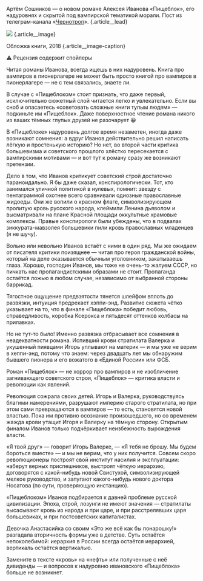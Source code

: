 Артём Сошников — о новом романе Алексея Иванова «Пищеблок», его надуровнях и скрытой под вампирской тематикой морали. Пост из телеграм-канала «[Чернотроп][1]». {.article\_\_lead}

![][image-1] {.article\_\_image}

Обложка книги, 2018 {.article\_\_image-caption}

⚠️
Рецензия содержит спойлеры

Читая романы Иванова, всегда ищешь в них надуровень. Книга про вампиров в пионерлагере не может быть просто книгой про вампиров в пионерлагере — не с тем связались, знаете ли. 

В случае с «Пищеблоком» стоит признать, что даже первый, исключительно сюжетный слой читается легко и увлекательно. Если вы сноб и опасаетесь «советовать сложные книги тупым людям» — подкиньте им «Пищеблок». Даже поверхностное чтение романа никого из ваших тёмных глупых друзей не разочарует 😀

В «Пищеблоке» надуровень долгое время незаметен, иногда даже возникают сомнения: а вдруг Иванов действительно решил написать лёгкую и простенькую историю? Но нет, во второй части критика большевизма и советского прошлого хлёстко пересекается с вампирскими мотивами — и вот тут к роману сразу же возникают претензии.

Дело в том, что Иванов критикует советский строй достаточно параноидально. Я бы даже сказал, конспирологически. Тот, кто занимался уличной политикой в нулевых, помнит: звезду с пентаграммой охотнее всего сравнивали одиозные православные жидоеды. Они же вопили о красном флаге, символизирующем пролитую кровь русского народа, клеймили Ленина дьяволом и высматривали на плане Красной площади оккультные храмовые комплексы. Правые конспирологи были убеждены, что в подвалах зиккурата-мавзолея большевики пили кровь православных младенцев (я не шучу).

Вольно или невольно Иванов встаёт с ними в один ряд. Мы же ожидаем от писателя критики поизящнее — читая про героя гражданской войны, который на деле оказывается обычным уголовником, закатываешь глаза. Хорошо, господин Иванов, мы тоже не очень-то жалуем СССР, но пичкать нас пропагандистскими образами не стоит. Пропаганда остаётся ложью в любом случае, независимо от выбранной стороны баррикад.

Тягостное ощущение предвзятости тянется шлейфом вплоть до развязки, интуиция предрекает хэппи-энд. Развитие сюжета чётко указывает на то, что в финале «Пищеблока» победит любовь, справедливость, коробка Ксерокса и пятьдесят оттенков колбасы на прилавках.

Но не тут-то было! Именно развязка отбрасывает все сомнения в неадекватности романа. Испивший крови стратилата Валерка и укушенный пиявцами Игорь уплывают на материк — и мы уже не верим в хеппи-энд, потому что знаем: через двадцать лет мы обнаружим бывшего пионера и его вожатого в «Единой России» или ФСБ.

Роман «Пищеблок» — не хоррор про вампиров и не изобличение загнивающего советского строя, «Пищеблок» — критика власти и революции как явлений.

Революция сожрала своих детей. Игорь и Валерка, руководствуясь благими намерениями, разрушают империю старого стратилата, но при этом сами превращаются в вампиров — то есть, становятся новой властью. Пока им противно осознание произошедшего, но со временем жажда крови утащит Игоря и Валерку на тёмную сторону. Открытым финалом Иванов только подчёркивает неизбежность вырождения власти. 
  
«Я твой друг» — говорит Игорь Валерке, — «Я тебя не брошу. Мы будем бороться вместе» — и мы не верим, что у них получится. Совсем скоро революционеры построят свой институт насилия и эксплуатации: наберут верных приспешников, выстроят чёткую иерархию, договорятся с какой-нибудь новой Свистухой, символизирующей мелкое руководство, и запугают какого-нибудь нового доктора Носатова (по сути, проверяющую инстанцию).

«Пищеблоком» Иванов подбирается к давней проблеме русской цивилизации. Эпоха, строй, лозунги не имеют значения — стратилаты высасывают кровь из народа и при царе, и при расстрелявших царя большевиках, и при постсоветских капиталистах. 

Девочка Анастасийка со своим «Это же всё как бы понарошку!» разгадала вторичность формы уже в детстве. Суть остаётся непоколебимой: иерархия в России всегда остаётся иерархией, вертикаль остаётся вертикалью. 

Замените в тексте «кровь» на «нефть» или полученные с неё дивиденды — и вопросов к надуровню ивановского «Пищеблока» больше не возникнет.

[1]:	http://teleg.run/blacktrope

[image-1]:	http://sayocean.me/img/ivanov-foodunit.jpg